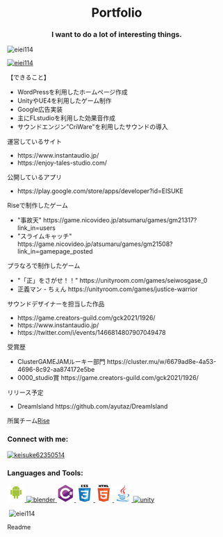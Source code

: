 <h1 align="center">Portfolio</h1>
<h3 align="center">I want to do a lot of interesting things.</h3>

<p align="left"> <img src="https://komarev.com/ghpvc/?username=eiei114&label=Profile%20views&color=0e75b6&style=flat" alt="eiei114" /> </p>

<p align="left"> <a href="https://github.com/ryo-ma/github-profile-trophy"><img src="https://github-profile-trophy.vercel.app/?username=eiei114" alt="eiei114" /></a> </p>

【できること】
<ul>
  <li>WordPressを利用したホームページ作成</li>
  <li>UnityやUE4を利用したゲーム制作</li>
  <li>Google広告実装</li>
  <li>主にFLstudioを利用した効果音作成</li>
  <li>サウンドエンジン"CriWare"を利用したサウンドの導入</li>
</ul>

運営しているサイト
<ul>
<li>https://www.instantaudio.jp/</li>
<li>https://enjoy-tales-studio.com/</li>
</ul>

公開しているアプリ
<ul>
  <li>https://play.google.com/store/apps/developer?id=EISUKE</li>
</ul>

Riseで制作したゲーム
<ul>
<li>"事故天" https://game.nicovideo.jp/atsumaru/games/gm21317?link_in=users</li>
<li>"スライムキャッチ" https://game.nicovideo.jp/atsumaru/games/gm21508?link_in=gamepage_posted</li>
</ul>

プラなろで制作したゲーム
<ul>
<li>"「正」をさがせ！！" https://unityroom.com/games/seiwosgase_0</li>
<li>正義マン - ちぇん https://unityroom.com/games/justice-warrior</li>
</ul>

サウンドデザイナーを担当した作品
<ul>
<li>https://game.creators-guild.com/gck2021/1926/</li>
<li>https://www.instantaudio.jp/</li>
<li>https://twitter.com/i/events/1466814807907049478</li>
</ul>

受賞歴
<ul>
  <li>ClusterGAMEJAMルーキー部門 https://cluster.mu/w/6679ad8e-4a53-4696-8c92-aa874172e5be</li>
  <li>0000_studio賞 https://game.creators-guild.com/gck2021/1926/</li>
</ul>

リリース予定
<ul>
  <li>DreamIsland https://github.com/ayutaz/DreamIsland</li>
</ul>


所属チーム[Rise](https://twitter.com/Risegameteam?s=20)

<h3 align="left">Connect with me:</h3>
<p align="left">
<a href="https://twitter.com/keisuke62350514" target="blank"><img align="center" src="https://raw.githubusercontent.com/rahuldkjain/github-profile-readme-generator/master/src/images/icons/Social/twitter.svg" alt="keisuke62350514" height="30" width="40" /></a>
</p>

<h3 align="left">Languages and Tools:</h3>
<p align="left"> <a href="https://developer.android.com" target="_blank"> <img src="https://raw.githubusercontent.com/devicons/devicon/master/icons/android/android-original-wordmark.svg" alt="android" width="40" height="40"/> </a> <a href="https://www.blender.org/" target="_blank"> <img src="https://download.blender.org/branding/community/blender_community_badge_white.svg" alt="blender" width="40" height="40"/> </a> <a href="https://www.w3schools.com/cs/" target="_blank"> <img src="https://raw.githubusercontent.com/devicons/devicon/master/icons/csharp/csharp-original.svg" alt="csharp" width="40" height="40"/> </a> <a href="https://www.w3schools.com/css/" target="_blank"> <img src="https://raw.githubusercontent.com/devicons/devicon/master/icons/css3/css3-original-wordmark.svg" alt="css3" width="40" height="40"/> </a> <a href="https://www.w3.org/html/" target="_blank"> <img src="https://raw.githubusercontent.com/devicons/devicon/master/icons/html5/html5-original-wordmark.svg" alt="html5" width="40" height="40"/> </a> <a href="https://www.java.com" target="_blank"> <img src="https://raw.githubusercontent.com/devicons/devicon/master/icons/java/java-original.svg" alt="java" width="40" height="40"/> </a> <a href="https://unity.com/" target="_blank"> <img src="https://www.vectorlogo.zone/logos/unity3d/unity3d-icon.svg" alt="unity" width="40" height="40"/> </a> </p>

<p>&nbsp;<img align="center" src="https://github-readme-stats.vercel.app/api?username=eiei114&show_icons=true&locale=en" alt="eiei114" /></p> Readme

